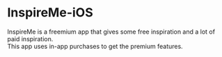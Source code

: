# InspireMe-iOS
InspireMe is a freemium app that gives some free inspiration and a lot of paid inspiration.  
This app uses in-app purchases to get the premium features.

